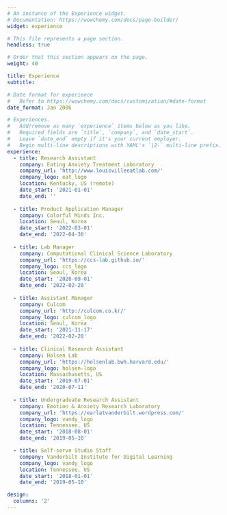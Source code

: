 ```yaml
---
# An instance of the Experience widget.
# Documentation: https://wowchemy.com/docs/page-builder/
widget: experience

# This file represents a page section.
headless: true

# Order that this section appears on the page.
weight: 40

title: Experience
subtitle:

# Date format for experience
#   Refer to https://wowchemy.com/docs/customization/#date-format
date_format: Jan 2006

# Experiences.
#   Add/remove as many `experience` items below as you like.
#   Required fields are `title`, `company`, and `date_start`.
#   Leave `date_end` empty if it's your current employer.
#   Begin multi-line descriptions with YAML's `|2-` multi-line prefix.
experience:
  - title: Research Assistant
    company: Eating Anxiety Treatment Laboratory
    company_url: 'http://www.louisvilleeatlab.com/'
    company_logo: eat_logo
    location: Kentucky, US (remote)
    date_start: '2021-01-01'
    date_end: ''
    
  - title: Product Application Manager
    company: Colorful Minds Inc.
    location: Seoul, Korea
    date_start: '2022-03-01'
    date_end: '2022-04-30'
        
  - title: Lab Manager
    company: Computational Clinical Science Laboratory
    company_url: 'https://ccs-lab.github.io/'
    company_logo: ccs_logo
    location: Seoul, Korea
    date_start: '2020-09-01'
    date_end: '2022-02-28'
    
  - title: Assistant Manager
    company: Culcom
    company_url: 'http://culcom.co.kr/'
    company_logo: culcom_logo
    location: Seoul, Korea
    date_start: '2021-11-17'
    date_end: '2022-02-28'
    
  - title: Clinical Research Assistant
    company: Holsen Lab
    company_url: 'https://holsenlab.bwh.harvard.edu/'
    company_logo: holsen-logo
    location: Massachusetts, US
    date_start: '2019-07-01'
    date_end: '2020-07-11'
    
  - title: Undergraduate Research Assistant
    company: Emotion & Anxiety Research Laboratory
    company_url: 'https://earlatvanderbilt.wordpress.com/'
    company_logo: vandy_logo
    location: Tennessee, US
    date_start: '2018-08-01'
    date_end: '2019-05-10'

  - title: Self-serve Studio Staff
    company: Vanderbilt Institute for Digital Learning
    company_logo: vandy_logo
    location: Tennessee, US
    date_start: '2018-01-01'
    date_end: '2019-05-10'

design:
  columns: '2'
---
```

